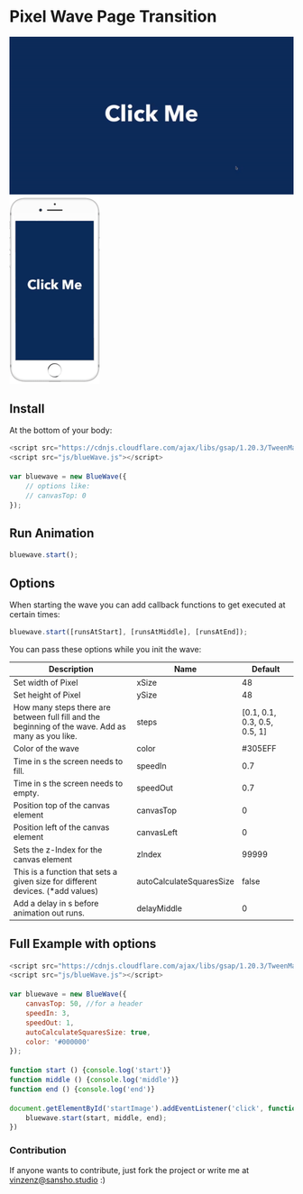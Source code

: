 # Pixel Wave Page Transition
![Pixel Wave Animation Preview](/dev/img/pixelWave.gif "Pixel Wave Animation Preview")
![Pixel Wave Animation Mobile](/dev/img/pixelWaveMobile1.gif "Pixel Wave Animation Mobile")

## Install
At the bottom of your body:
```javascript
<script src="https://cdnjs.cloudflare.com/ajax/libs/gsap/1.20.3/TweenMax.min.js"></script>
<script src="js/blueWave.js"></script>

var bluewave = new BlueWave({
    // options like:
    // canvasTop: 0
});
```
## Run Animation
```javascript
bluewave.start();
```

## Options
When starting the wave you can add callback functions to get executed at certain times:
```javascript
bluewave.start([runsAtStart], [runsAtMiddle], [runsAtEnd]);
```

You can pass these options while you init the wave:

| Description                                                                                        | Name                     | Default                      |
|----------------------------------------------------------------------------------------------------|--------------------------|------------------------------|
| Set width of Pixel                                                                                 | xSize                    | 48                           |
| Set height of Pixel                                                                                | ySize                    | 48                           |
| How many steps there are between full fill and the beginning of the wave. Add as many as you like. | steps                    | [0.1, 0.1, 0.3, 0.5, 0.5, 1] |
| Color of the wave                                                                                  | color                    | #305EFF                      |
| Time in s the screen needs to fill.                                                                | speedIn                  | 0.7                          |
| Time in s the screen needs to empty.                                                               | speedOut                 | 0.7                          |
| Position top of the canvas element                                                                 | canvasTop                | 0                            |
| Position left of the canvas element                                                                | canvasLeft               | 0                            |
| Sets the z-Index for the canvas element                                                            | zIndex                   | 99999                        |
| This is a function that sets a given size for different devices. (*add values)                     | autoCalculateSquaresSize | false                        |
| Add a delay in s before animation out runs.                                                        | delayMiddle              | 0                            |

## Full Example with options

```javascript
<script src="https://cdnjs.cloudflare.com/ajax/libs/gsap/1.20.3/TweenMax.min.js"></script>
<script src="js/blueWave.js"></script>

var bluewave = new BlueWave({
    canvasTop: 50, //for a header
    speedIn: 3,
    speedOut: 1,
    autoCalculateSquaresSize: true,
    color: '#000000'   
});

function start () {console.log('start')}
function middle () {console.log('middle')}
function end () {console.log('end')}

document.getElementById('startImage').addEventListener('click', function() {
    bluewave.start(start, middle, end);
})
```

### Contribution
If anyone wants to contribute, just fork the project or write me at vinzenz@sansho.studio :)
